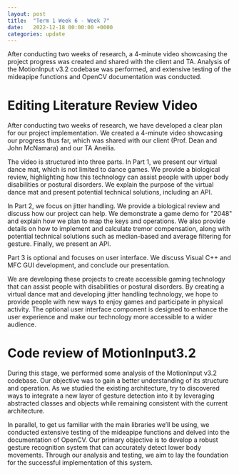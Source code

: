 ```yaml
---
layout: post
title:  "Term 1 Week 6 - Week 7"
date:   2022-12-18 00:00:00 +0000
categories: update
---
```

After conducting two weeks of research, a 4-minute video showcasing the project progress was created and shared with the client and TA. Analysis of the MotionInput v3.2 codebase was performed, and extensive testing of the mideapipe functions and OpenCV documentation was conducted.

# Editing Literature Review Video

After conducting two weeks of research, we have developed a clear plan for our project implementation. We created a 4-minute video showcasing our progress thus far, which was shared with our client (Prof. Dean and John McNamara) and our TA Aneilia.

The video is structured into three parts. In Part 1, we present our virtual dance mat, which is not limited to dance games. We provide a biological review, highlighting how this technology can assist people with upper body disabilities or postural disorders. We explain the purpose of the virtual dance mat and present potential technical solutions, including an API.

In Part 2, we focus on jitter handling. We provide a biological review and discuss how our project can help. We demonstrate a game demo for "2048" and explain how we plan to map the keys and operations. We also provide details on how to implement and calculate tremor compensation, along with potential technical solutions such as median-based and average filtering for gesture. Finally, we present an API.

Part 3 is optional and focuses on user interface. We discuss Visual C++ and MFC GUI development, and conclude our presentation.

We are developing these projects to create accessible gaming technology that can assist people with disabilities or postural disorders. By creating a virtual dance mat and developing jitter handling technology, we hope to provide people with new ways to enjoy games and participate in physical activity. The optional user interface component is designed to enhance the user experience and make our technology more accessible to a wider audience.

# Code review of MotionInput3.2

During this stage, we performed some analysis of the MotionInput v3.2 codebase. Our objective was to gain a better understanding of its structure and operation. As we studied the existing architecture, try to discovered ways to integrate a new layer of gesture detection into it by leveraging abstracted classes and objects while remaining consistent with the current architecture.

In parallel, to get  us familiar with the main libraries we’ll be using, we conducted extensive testing of the mideapipe functions and delved into the documentation of OpenCV. Our primary objective is to develop a robust gesture recognition system that can accurately detect lower body movements. Through our analysis and testing, we aim to lay the foundation for the successful implementation of this system.



